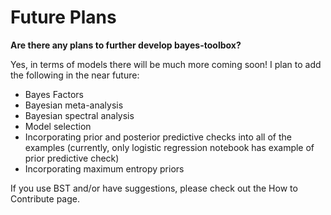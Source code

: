 # Future Plans

**Are there any plans to further develop bayes-toolbox?**  

Yes, in terms of models there will be much more coming soon! I plan to add the following in the near future:

- Bayes Factors
- Bayesian meta-analysis 
- Bayesian spectral analysis
- Model selection
- Incorporating prior and posterior predictive checks into all of the examples (currently, only logistic regression notebook has example of prior predictive check)
- Incorporating maximum entropy priors 

If you use BST and/or have suggestions, please check out the How to Contribute page. 
